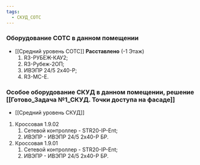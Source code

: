 ```yaml
---
tags:
  - СКУД_СОТС
---
```

### Оборудование СОТС в данном помещении

- [[Средний уровень СОТС]] **Расставлено** (-1 Этаж)
	1. R3-РУБЕЖ-КАУ2;
	2. R3-Рубеж-2ОП;
	3. ИВЭПР 24/5 2х40-Р;
	4. R3-МС-Е.

### Особое оборудование СКУД в данном помещении, решение [[Готово_Задача №1_СКУД. Точки доступа на фасаде]]

- [[Средний уровень СКУД]]
1. Кроссовая 1.9.02
	1. Сетевой контроллер - STR20-IP-Ent;
	2. ИВЭПР - ИВЭПР 24/5 2х40-Р БР.
2. Кроссовая 1.9.01
	1. Сетевой контроллер - STR20-IP-Ent;
	2. ИВЭПР - ИВЭПР 24/5 2х40-Р БР.